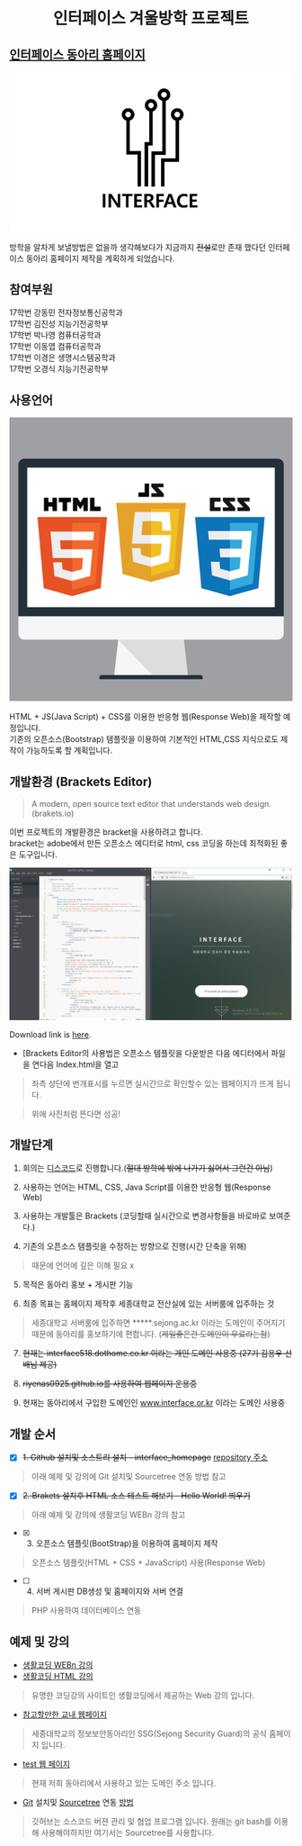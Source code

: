 <h1 align="center">인터페이스 겨울방학 프로젝트</h1>


## [인터페이스 동아리 홈페이지](http://www.interface.or.kr)

![ScreenShot](design/images/logo.jpg) 

방학을 알차게 보낼방법은 없을까 생각해보다가 지금까지 ~~전설~~로만 존재 했다던 인터페이스 동아리 홈페이지 제작을 계획하게 되었습니다. 

## 참여부원

17학번 강동민 전자정보통신공학과  
17학번 김진성 지능기전공학부  
17학번 박나영 컴퓨터공학과  
17학번 이동엽 컴퓨터공학과  
17학번 이경은 생명시스템공학과  
17학번 오경식 지능기전공학부  

## 사용언어

![ScreenShot](design/images/lang.png)

HTML + JS(Java Script) + CSS를 이용한 반응형 웹(Response Web)을 제작할 예정입니다.  
기존의 오픈소스(Bootstrap) 템플릿을 이용하여 기본적인 HTML,CSS 지식으로도 제작이 가능하도록 할 계획입니다.

## 개발환경 (Brackets Editor)

>A modern, open source text editor that understands web design. (brakets.io)

이번 프로젝트의 개발환경은 bracket을 사용하려고 합니다.  
bracket는 adobe에서 만든 오픈소스 에디터로 html, css 코딩을 하는데 최적화된 좋은 도구입니다. 

[![ScreenShot](design/images/brackets.PNG)](design/images/brackets.PNG)

Download link is [here](http://brackets.io/).

* [Brackets Editor의 사용법은 오픈소스 템플릿을 다운받은 다음 에디터에서 파일을 연다음 Index.html을 열고  
>좌측 상단에 번개표시를 누르면 실시간으로 확인할수 있는 웹페이지가 뜨게 됩니다.

>위에 사진처럼 뜬다면 성공!

## 개발단계

1. 회의는 [디스코드](https://discordapp.com/)로 진행합니다.(~~절대 방학에 밖에 나가기 싫어서 그런건 아님~~)

2. 사용하는 언어는 HTML, CSS, Java Script를 이용한 반응형 웹(Response Web)

3. 사용하는 개발툴은 Brackets (코딩할때 실시간으로 변경사항들을 바로바로 보여준다.)

4. 기존의 오픈소스 템플릿을 수정하는 방향으로 진행(시간 단축을 위해)
> 때문에 언어에 깊은 이해 필요 x

5. 목적은 동아리 홍보 + 게시판 기능
   
6. 최종 목표는 홈페이지 제작후 세종대학교 전산실에 있는 서버룸에 입주하는 것
> 세종대학교 서버룸에 입주하면 *****.sejong.ac.kr 이라는 도메인이 주어지기 때문에  동아리를 홍보하기에 편합니다.  (~~제일좋은건  도메인이 무료라는점~~)   

7. ~~현재는 interface518.dothome.co.kr 이라는 개인 도메인 사용중 (27기 김용우 선배님 제공)~~  

8. ~~riyenas0925.github.io를 사용하여 웹페이지 운용중~~

9. 현재는 동아리에서 구입한 도메인인 www.interface.or.kr 이라는 도메인 사용중  

## 개발 순서

- [x] ~~1. Github 설치및 소스트리 설치 - interface_homepage~~ [repository 주소](https://github.com/riyenas0925/interface_homepage)  
>아래 예제 및 강의에 Git 설치및 Sourcetree 연동 방법 참고

- [x] ~~2. Brakets 설치후 HTML 소스 테스트 해보기 - Hello World! 띄우기~~
>아래 예제 및 강의에 생활코딩 WEBn 강의 참고

- [x] 3. 오픈소스 템플릿(BootStrap)을 이용하여 홈페이지 제작 
>오픈소스 템플릿(HTML + CSS + JavaScript) 사용(Response Web)

- [ ] 4. 서버 게시판 DB생성 및 홈페이지와 서버 연결
>PHP 사용하여 데이터베이스 연동

## 예제 및 강의

* [생활코딩 WEBn 강의](https://opentutorials.org/course/3083)
* [생활코딩 HTML 강의](https://opentutorials.org/course/2039)
>유명한 코딩강의 사이트인 생활코딩에서 제공하는 Web 강의 입니다.  

* [참고할만한 교내 웹페이지](http://security.sejong.ac.kr/)
>세종대학교의 정보보안동아리인 SSG(Sejong Security Guard)의 공식 홈페이지 입니다.

* [test 웹 페이지](http://interface518.dothome.co.kr/overflow/index.html)
>현재 저희 동아리에서 사용하고 있는 도메인 주소 입니다. 

* [Git](https://git-scm.com/download/win) 설치및 [Sourcetree](https://www.sourcetreeapp.com/) 연동 [방법](https://blog.naver.com/kooyomi0114/221127863538)
>깃허브는 소스코드 버젼 관리 및 협업 프로그램 입니다. 원래는 git bash를 이용해 사용해야하지만 여기서는 Sourcetree를 사용합니다.
